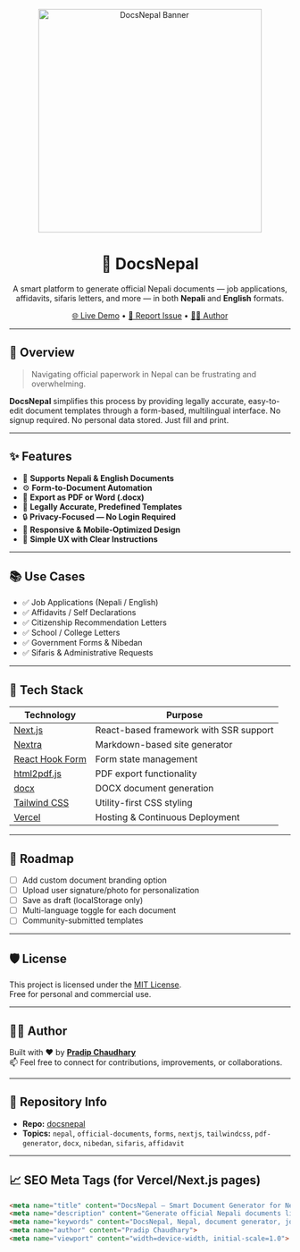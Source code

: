 <p align="center">
  <img src="./public/logo.jpg" alt="DocsNepal Banner" width="400"/>
</p>

<h1 align="center">📄 DocsNepal</h1>

<p align="center">
  A smart platform to generate official Nepali documents — job applications, affidavits, sifaris letters, and more — in both <strong>Nepali</strong> and <strong>English</strong> formats.
</p>

<p align="center">
  <a href="https://docsnepal.vercel.app" target="_blank">🌐 Live Demo</a> •
  <a href="https://github.com/pradipchaudhary/docsnepal/issues">🐞 Report Issue</a> •
  <a href="https://github.com/pradipchaudhary">👨‍💻 Author</a>
</p>

---

## 🚀 Overview

> Navigating official paperwork in Nepal can be frustrating and overwhelming.

**DocsNepal** simplifies this process by providing legally accurate, easy-to-edit document templates through a form-based, multilingual interface. No signup required. No personal data stored. Just fill and print.

---

## ✨ Features

- 📝 **Supports Nepali & English Documents**  
- ⚙️ **Form-to-Document Automation**  
- 📄 **Export as PDF or Word (.docx)**  
- 🧾 **Legally Accurate, Predefined Templates**  
- 🔒 **Privacy-Focused — No Login Required**  
- 📱 **Responsive & Mobile-Optimized Design**  
- 📘 **Simple UX with Clear Instructions**

---

## 📚 Use Cases

- ✅ Job Applications (Nepali / English)  
- ✅ Affidavits / Self Declarations  
- ✅ Citizenship Recommendation Letters  
- ✅ School / College Letters  
- ✅ Government Forms & Nibedan  
- ✅ Sifaris & Administrative Requests  

---

## 🧰 Tech Stack

| Technology | Purpose |
|------------|---------|
| [Next.js](https://nextjs.org) | React-based framework with SSR support |
| [Nextra](https://nextra.site) | Markdown-based site generator |
| [React Hook Form](https://react-hook-form.com) | Form state management |
| [html2pdf.js](https://ekoopmans.github.io/html2pdf.js/) | PDF export functionality |
| [docx](https://github.com/dolanmiu/docx) | DOCX document generation |
| [Tailwind CSS](https://tailwindcss.com) | Utility-first CSS styling |
| [Vercel](https://vercel.com) | Hosting & Continuous Deployment |

---

## 🚧 Roadmap

- [ ] Add custom document branding option  
- [ ] Upload user signature/photo for personalization  
- [ ] Save as draft (localStorage only)  
- [ ] Multi-language toggle for each document  
- [ ] Community-submitted templates

---

## 🛡 License

This project is licensed under the [MIT License](./LICENSE).  
Free for personal and commercial use.

---

## 👨‍💻 Author

Built with ❤️ by [**Pradip Chaudhary**](https://github.com/pradipchaudhary)  
📫 Feel free to connect for contributions, improvements, or collaborations.

---

## 📌 Repository Info

- **Repo:** [docsnepal](https://github.com/pradipchaudhary/docsnepal)  
- **Topics:** `nepal`, `official-documents`, `forms`, `nextjs`, `tailwindcss`, `pdf-generator`, `docx`, `nibedan`, `sifaris`, `affidavit`

---

## 📈 SEO Meta Tags (for Vercel/Next.js pages)

```html
<meta name="title" content="DocsNepal – Smart Document Generator for Nepal">
<meta name="description" content="Generate official Nepali documents like job applications, affidavits, and sifaris letters in both Nepali and English formats using smart form-to-document automation.">
<meta name="keywords" content="DocsNepal, Nepal, document generator, job applications, nibedan, sifaris, affidavit, Nepali form app, pdf, docx">
<meta name="author" content="Pradip Chaudhary">
<meta name="viewport" content="width=device-width, initial-scale=1.0">
